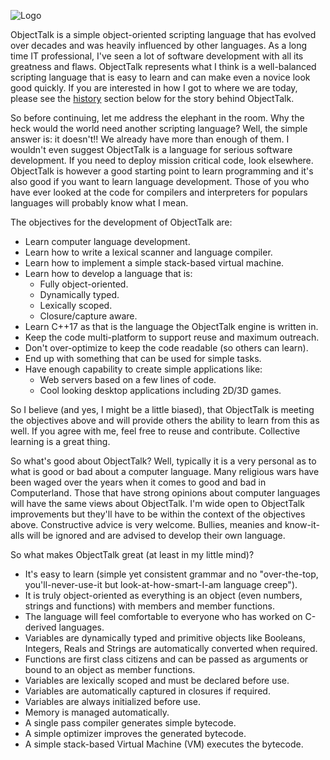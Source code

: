 ![Logo](img/logo-small.png)

ObjectTalk is a simple object-oriented scripting language that has
evolved over decades and was heavily influenced by other languages.
As a long time IT professional, I've seen a lot of software development
with all its greatness and flaws. ObjectTalk represents what I think
is a well-balanced scripting language that is easy to learn and can
make even a novice look good quickly. If you are interested in how I got
to where we are today, please see the [history](#history) section below
for the story behind ObjectTalk.

So before continuing, let me address the elephant in the room. Why the
heck would the world need another scripting language? Well, the simple
answer is: it doesn't!! We already have more than enough of them. I
wouldn't even suggest ObjectTalk is a language for serious software
development. If you need to deploy mission critical code, look elsewhere.
ObjectTalk is however a good starting point to learn programming and
it's also good if you want to learn language development. Those of you
who have ever looked at the code for compilers and interpreters for
populars languages will probably know what I mean.

The objectives for the development of ObjectTalk are:

* Learn computer language development.
* Learn how to write a lexical scanner and language compiler.
* Learn how to implement a simple stack-based virtual machine.
* Learn how to develop a language that is:
	* Fully object-oriented.
	* Dynamically typed.
	* Lexically scoped.
	* Closure/capture aware.
* Learn C++17 as that is the language the ObjectTalk engine is written in.
* Keep the code multi-platform to support reuse and maximum outreach.
* Don't over-optimize to keep the code readable (so others can learn).
* End up with something that can be used for simple tasks.
* Have enough capability to create simple applications like:
	* Web servers based on a few lines of code.
	* Cool looking desktop applications including 2D/3D games.

So I believe (and yes, I might be a little biased), that ObjectTalk is
meeting the objectives above and will provide others the ability to
learn from this as well. If you agree with me, feel free to reuse and
contribute. Collective learning is a great thing.

So what's good about ObjectTalk? Well, typically it is a very personal
as to what is good or bad about a computer language. Many religious
wars have been waged over the years when it comes to good and
bad in Computerland. Those that have strong opinions about computer
languages will have the same views about ObjectTalk. I'm wide open
to ObjectTalk improvements but they'll have to be within the context
of the objectives above. Constructive advice is very welcome. Bullies,
meanies and know-it-alls will be ignored and are advised to develop
their own language.

So what makes ObjectTalk great (at least in my little mind)?

* It's easy to learn (simple yet consistent grammar and no
"over-the-top, you'll-never-use-it but
look-at-how-smart-I-am language creep").
* It is truly object-oriented as everything is an object
(even numbers, strings and functions) with members and member functions.
* The language will feel comfortable to everyone who has worked on
C-derived languages.
* Variables are dynamically typed and primitive objects like Booleans,
Integers, Reals and Strings are automatically converted when required.
* Functions are first class citizens and can be passed as arguments or
bound to an object as member functions.
* Variables are lexically scoped and must be declared before use.
* Variables are automatically captured in closures if required.
* Variables are always initialized before use.
* Memory is managed automatically.
* A single pass compiler generates simple bytecode.
* A simple optimizer improves the generated bytecode.
* A simple stack-based Virtual Machine (VM) executes the bytecode.
